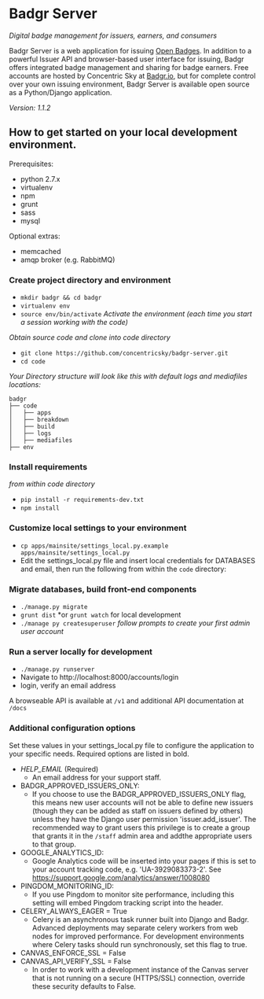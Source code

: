 # Badgr Server
*Digital badge management for issuers, earners, and consumers*

Badgr Server is a web application for issuing [Open Badges](http://openbadges.org). In addition to a powerful Issuer API and browser-based user interface for issuing, Badgr offers integrated badge management and sharing for badge earners. Free accounts are hosted by Concentric Sky at [Badgr.io](http://info.badgr.io), but for complete control over your own issuing environment, Badgr Server is available open source as a Python/Django application.

*Version: 1.1.2*

## How to get started on your local development environment.
Prerequisites:

* python 2.7.x
* virtualenv
* npm
* grunt
* sass
* mysql
  
Optional extras:

* memcached
* amqp broker (e.g. RabbitMQ)

### Create project directory and environment

* `mkdir badgr && cd badgr`
* `virtualenv env`
* `source env/bin/activate` *Activate the environment (each time you start a session working with the code)*

*Obtain source code and clone into code directory*

* `git clone https://github.com/concentricsky/badgr-server.git`
* `cd code`

*Your Directory structure will look like this with default logs and mediafiles locations:*
```
badgr
├── code
│   ├── apps
│   ├── breakdown
│   ├── build
│   ├── logs
│   ├── mediafiles
├── env
```

### Install requirements
*from within code directory* 

* `pip install -r requirements-dev.txt`
* `npm install`

### Customize local settings to your environment
* `cp apps/mainsite/settings_local.py.example apps/mainsite/settings_local.py`
* Edit the settings_local.py file and insert local credentials for DATABASES and email, then run the following from within the `code` directory:

### Migrate databases, build front-end components
* `./manage.py migrate`
* `grunt dist` *or `grunt watch` for local development
* `./manage py createsuperuser` *follow prompts to create your first admin user account*

### Run a server locally for development
* `./manage.py runserver`
* Navigate to http://localhost:8000/accounts/login
* login, verify an email address

A browseable API is available at `/v1` and additional API documentation at `/docs`

### Additional configuration options
Set these values in your settings_local.py file to configure the application to your specific needs. Required options are listed in bold.
* *HELP_EMAIL* (Required)
  - An email address for your support staff.
* BADGR_APPROVED_ISSUERS_ONLY:
  - If you choose to use the BADGR_APPROVED_ISSUERS_ONLY flag, this means new user accounts will not be able to define new issuers (though they can be added as staff on issuers defined by others) unless they have the Django user permission 'issuer.add_issuer'. The recommended way to grant users this privilege is to create a group that grants it in the `/staff` admin area and addthe appropriate users to that group.
* GOOGLE_ANALYTICS_ID:
  - Google Analytics code will be inserted into your pages if this is set to your account tracking code, e.g. 'UA-3929083373-2'. See https://support.google.com/analytics/answer/1008080
* PINGDOM_MONITORING_ID:
  - If you use Pingdom to monitor site performance, including this setting will embed Pingdom tracking script into the header.
* CELERY_ALWAYS_EAGER = True
  - Celery is an asynchronous task runner built into Django and Badgr. Advanced deployments may separate celery workers from web nodes for improved performance. For development environments where Celery tasks should run synchronously, set this flag to true.
* CANVAS_ENFORCE_SSL = False
* CANVAS_API_VERIFY_SSL = False
  - In order to work with a development instance of the Canvas server that is not running on a secure (HTTPS/SSL) connection, override these security defaults to False.
